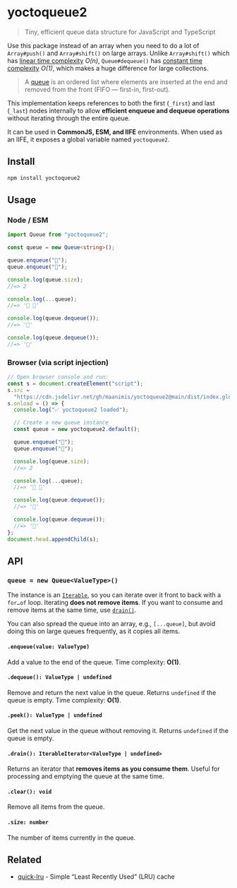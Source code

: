 # yoctoqueue2

> Tiny, efficient queue data structure for JavaScript and TypeScript

Use this package instead of an array when you need to do a lot of `Array#push()` and `Array#shift()` on large arrays. Unlike `Array#shift()` which has [linear time complexity](<https://medium.com/@ariel.salem1989/an-easy-to-use-guide-to-big-o-time-complexity-5dcf4be8a444#:~:text=O(N)%E2%80%94Linear%20Time>) _O(n)_, `Queue#dequeue()` has [constant time complexity](<https://medium.com/@ariel.salem1989/an-easy-to-use-guide-to-big-o-time-complexity-5dcf4be8a444#:~:text=O(1)%20%E2%80%94%20Constant%20Time>) _O(1)_, which makes a huge difference for large collections.

> A [queue](<https://en.wikipedia.org/wiki/Queue_(abstract_data_type)>) is an ordered list where elements are inserted at the end and removed from the front (FIFO — first-in, first-out).

This implementation keeps references to both the first (`_first`) and last (`_last`) nodes internally to allow **efficient enqueue and dequeue operations** without iterating through the entire queue.

It can be used in **CommonJS, ESM, and IIFE** environments. When used as an IIFE, it exposes a global variable named `yoctoqueue2`.

## Install

```sh
npm install yoctoqueue2
```

## Usage

### Node / ESM

```ts
import Queue from "yoctoqueue2";

const queue = new Queue<string>();

queue.enqueue("🦄");
queue.enqueue("🌈");

console.log(queue.size);
//=> 2

console.log(...queue);
//=> '🦄 🌈'

console.log(queue.dequeue());
//=> '🦄'

console.log(queue.dequeue());
//=> '🌈'
```

### Browser (via script injection)

```ts
// Open browser console and run:
const s = document.createElement("script");
s.src =
  "https://cdn.jsdelivr.net/gh/maanimis/yoctoqueue2@main/dist/index.global.js";
s.onload = () => {
  console.log("✅ yoctoqueue2 loaded");

  // Create a new queue instance
  const queue = new yoctoqueue2.default();

  queue.enqueue("🦄");
  queue.enqueue("🌈");

  console.log(queue.size);
  //=> 2

  console.log(...queue);
  //=> '🦄 🌈'

  console.log(queue.dequeue());
  //=> '🦄'

  console.log(queue.dequeue());
  //=> '🌈'
};
document.head.appendChild(s);
```

## API

### `queue = new Queue<ValueType>()`

The instance is an [`Iterable`](https://developer.mozilla.org/en-US/docs/Web/JavaScript/Reference/Iteration_protocols), so you can iterate over it front to back with a `for…of` loop. Iterating **does not remove items**. If you want to consume and remove items at the same time, use [`drain()`](#drain).

You can also spread the queue into an array, e.g., `[...queue]`, but avoid doing this on large queues frequently, as it copies all items.

#### `.enqueue(value: ValueType)`

Add a value to the end of the queue.
Time complexity: **O(1)**.

#### `.dequeue(): ValueType | undefined`

Remove and return the next value in the queue. Returns `undefined` if the queue is empty.
Time complexity: **O(1)**.

#### `.peek(): ValueType | undefined`

Get the next value in the queue without removing it. Returns `undefined` if the queue is empty.

#### `.drain(): IterableIterator<ValueType | undefined>`

Returns an iterator that **removes items as you consume them**. Useful for processing and emptying the queue at the same time.

#### `.clear(): void`

Remove all items from the queue.

#### `.size: number`

The number of items currently in the queue.

## Related

- [quick-lru](https://github.com/sindresorhus/quick-lru) - Simple “Least Recently Used” (LRU) cache
